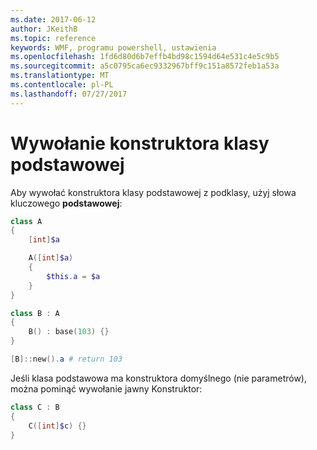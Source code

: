 ```yaml
---
ms.date: 2017-06-12
author: JKeithB
ms.topic: reference
keywords: WMF, programu powershell, ustawienia
ms.openlocfilehash: 1fd6d80d6b7effb4bd98c1594d64e531c4e5c9b5
ms.sourcegitcommit: a5c0795ca6ec9332967bff9c151a8572feb1a53a
ms.translationtype: MT
ms.contentlocale: pl-PL
ms.lasthandoff: 07/27/2017
---
```

# <a name="call-base-class-constructor"></a>Wywołanie konstruktora klasy podstawowej

Aby wywołać konstruktora klasy podstawowej z podklasy, użyj słowa kluczowego **podstawowej**:

```powershell
class A 
{
    [int]$a

    A([int]$a)
    {
        $this.a = $a
    }
}

class B : A
{
    B() : base(103) {}
}

[B]::new().a # return 103
```

Jeśli klasa podstawowa ma konstruktora domyślnego (nie parametrów), można pominąć wywołanie jawny Konstruktor:

```powershell
class C : B
{
    C([int]$c) {}
}
```

